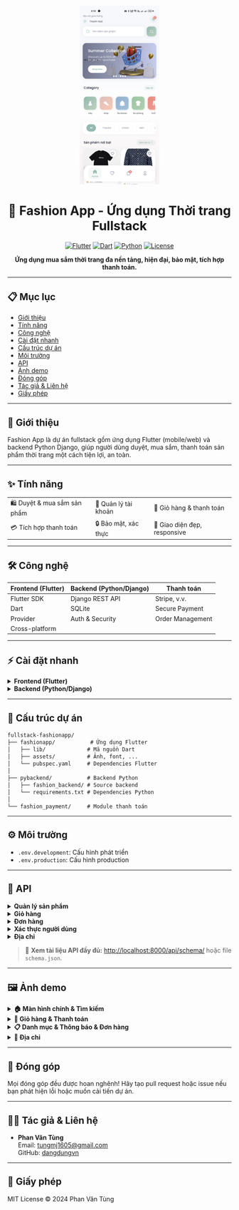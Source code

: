 <!-- filepath: d:\Workspace\flutter\fullstack-fashionapp\README.md -->

<p align="center">
  <img src="fashionapp/assets/images/readme_home_screen_1.jpg" width="180" alt="Fashion App"/>
</p>

<h1 align="center">👗 Fashion App - Ứng dụng Thời trang Fullstack</h1>

<p align="center">
  <a href="https://flutter.dev" target="_blank"><img src="https://img.shields.io/badge/Flutter-%2302569B.svg?style=flat&logo=Flutter&logoColor=white" alt="Flutter"></a>
  <a href="https://dart.dev" target="_blank"><img src="https://img.shields.io/badge/Dart-%230175C2.svg?style=flat&logo=dart&logoColor=white" alt="Dart"></a>
  <a href="https://www.python.org" target="_blank"><img src="https://img.shields.io/badge/Python-3670A0?style=flat&logo=python&logoColor=ffdd54" alt="Python"></a>
  <a href="#giay-phep"><img src="https://img.shields.io/badge/license-MIT-blue.svg" alt="License"></a>
</p>

<p align="center"><b>Ứng dụng mua sắm thời trang đa nền tảng, hiện đại, bảo mật, tích hợp thanh toán.</b></p>

---

## 📋 Mục lục

- [Giới thiệu](#giới-thiệu)
- [Tính năng](#tính-năng)
- [Công nghệ](#công-nghệ)
- [Cài đặt nhanh](#cài-đặt-nhanh)
- [Cấu trúc dự án](#cấu-trúc-dự-án)
- [Môi trường](#môi-trường)
- [API](#api)
- [Ảnh demo](#ảnh-demo)
- [Đóng góp](#đóng-góp)
- [Tác giả & Liên hệ](#tác-giả--liên-hệ)
- [Giấy phép](#giấy-phép)

---

## 👋 Giới thiệu

Fashion App là dự án fullstack gồm ứng dụng Flutter (mobile/web) và backend Python Django, giúp người dùng duyệt, mua sắm, thanh toán sản phẩm thời trang một cách tiện lợi, an toàn.

---

## ✨ Tính năng

<table>
  <tr>
    <td>🛍️ Duyệt & mua sắm sản phẩm</td>
    <td>👤 Quản lý tài khoản</td>
    <td>🛒 Giỏ hàng & thanh toán</td>
  </tr>
  <tr>
    <td>💳 Tích hợp thanh toán</td>
    <td>🔒 Bảo mật, xác thực</td>
    <td>📱 Giao diện đẹp, responsive</td>
  </tr>
</table>

---

## 🛠️ Công nghệ

| Frontend (Flutter) | Backend (Python/Django) | Thanh toán |
|--------------------|------------------------|------------|
| Flutter SDK        | Django REST API        | Stripe, v.v.|
| Dart               | SQLite                 | Secure Payment |
| Provider           | Auth & Security        | Order Management |
| Cross-platform     |                        |              |

---

## ⚡ Cài đặt nhanh

<details>
<summary><b>Frontend (Flutter)</b></summary>

```bash
cd fashionapp
flutter pub get
flutter run
```

</details>

<details>
<summary><b>Backend (Python/Django)</b></summary>

```bash
cd pybackend
python -m venv venv
# Kích hoạt môi trường ảo:
# Linux/Mac: source venv/bin/activate
# Windows:   venv\Scripts\activate
pip install -r requirements.txt
cd fashion_backend
python manage.py runserver
```

</details>

---

## 📂 Cấu trúc dự án

```text
fullstack-fashionapp/
├── fashionapp/           # Ứng dụng Flutter
│   ├── lib/             # Mã nguồn Dart
│   ├── assets/          # Ảnh, font, ...
│   └── pubspec.yaml     # Dependencies Flutter
│
├── pybackend/           # Backend Python
│   ├── fashion_backend/ # Source backend
│   └── requirements.txt # Dependencies Python
│
└── fashion_payment/     # Module thanh toán
```

---

## ⚙️ Môi trường

- `.env.development`: Cấu hình phát triển
- `.env.production`: Cấu hình production

---

## 🔌 API

<details>
<summary><b>Quản lý sản phẩm</b></summary>

- `GET /api/products/` — Danh sách sản phẩm
- `GET /api/products/{id}/` — Chi tiết sản phẩm
- `GET /api/products/byType/` — Theo loại
- `GET /api/products/categories/` — Danh mục
- `GET /api/products/popular/` — Phổ biến
- `GET /api/products/search/` — Tìm kiếm

</details>
<details>
<summary><b>Giỏ hàng</b></summary>

- `GET /api/cart/me/` — Giỏ hàng hiện tại
- `POST /api/cart/add/` — Thêm sản phẩm
- `DELETE /api/cart/delete/` — Xóa sản phẩm
- `PATCH /api/cart/update/` — Cập nhật số lượng
- `GET /api/cart/count/` — Đếm sản phẩm

</details>
<details>
<summary><b>Đơn hàng</b></summary>

- `POST /api/orders/add` — Tạo đơn hàng
- `GET /api/orders/me/` — Lịch sử đơn hàng
- `GET /api/orders/single/` — Chi tiết đơn hàng
- `GET /api/orders/statistics/` — Thống kê

</details>
<details>
<summary><b>Xác thực người dùng</b></summary>

- `POST /auth/token/login/` — Đăng nhập
- `POST /auth/token/logout/` — Đăng xuất
- `POST /auth/users/` — Đăng ký
- `GET /auth/users/me/` — Thông tin cá nhân
- `PATCH /auth/users/me/` — Cập nhật thông tin

</details>
<details>
<summary><b>Địa chỉ</b></summary>

- `GET /api/address/addresslist/` — Danh sách địa chỉ
- `POST /api/address/add/` — Thêm địa chỉ
- `PATCH /api/address/default/` — Đặt mặc định
- `DELETE /api/address/delete/` — Xóa địa chỉ

</details>

> 📄 <b>Xem tài liệu API đầy đủ:</b> [http://localhost:8000/api/schema/](http://localhost:8000/api/schema/) hoặc file `schema.json`.

---

## 🖼️ Ảnh demo

<details>
<summary><b>🏠 Màn hình chính & Tìm kiếm</b></summary>
<p align="center">
  <img src="fashionapp/assets/images/readme_home_screen_1.jpg" width="220"/>
  <img src="fashionapp/assets/images/readme_home_screen_2.jpg" width="220"/>
  <img src="fashionapp/assets/images/readme_search_screen.jpg" width="220"/>
</p>
</details>
<details>
<summary><b>🛒 Giỏ hàng & Thanh toán</b></summary>
<p align="center">
  <img src="fashionapp/assets/images/readme_cart_screen.jpg" width="220"/>
  <img src="fashionapp/assets/images/readme_checkout_screen.jpg" width="220"/>
  <img src="fashionapp/assets/images/readme_profile_screen.jpg" width="220"/>
</p>
</details>
<details>
<summary><b>📋 Danh mục & Thông báo & Đơn hàng</b></summary>
<p align="center">
  <img src="fashionapp/assets/images/readme_item_category_screen.jpg" width="220"/>
  <img src="fashionapp/assets/images/readme_notification_screen.jpg" width="220"/>
  <img src="fashionapp/assets/images/readme_order_screen.jpg" width="220"/>
</p>
</details>
<details>
<summary><b>📍 Địa chỉ</b></summary>
<p align="center">
  <img src="fashionapp/assets/images/readme_address_screen.jpg" width="220"/>
  <img src="fashionapp/assets/images/readme_add_address_screen.jpg" width="220"/>
</p>
</details>

---

## 🤝 Đóng góp

Mọi đóng góp đều được hoan nghênh! Hãy tạo pull request hoặc issue nếu bạn phát hiện lỗi hoặc muốn cải tiến dự án.

---

## 👨‍💻 Tác giả & Liên hệ

- **Phan Văn Tùng**  
  Email: <tungmj1605@gmail.com>  
  GitHub: [dangdungvn](https://github.com/dangdungvn)

---

## 📄 Giấy phép

MIT License © 2024 Phan Văn Tùng
